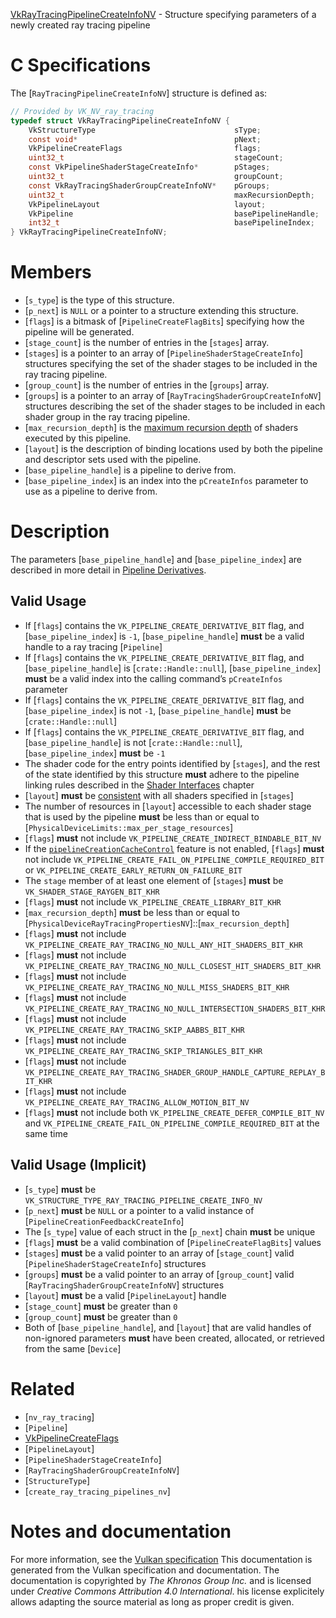 [VkRayTracingPipelineCreateInfoNV](https://www.khronos.org/registry/vulkan/specs/1.3-extensions/man/html/VkRayTracingPipelineCreateInfoNV.html) - Structure specifying parameters of a newly created ray tracing pipeline

# C Specifications
The [`RayTracingPipelineCreateInfoNV`] structure is defined as:
```c
// Provided by VK_NV_ray_tracing
typedef struct VkRayTracingPipelineCreateInfoNV {
    VkStructureType                               sType;
    const void*                                   pNext;
    VkPipelineCreateFlags                         flags;
    uint32_t                                      stageCount;
    const VkPipelineShaderStageCreateInfo*        pStages;
    uint32_t                                      groupCount;
    const VkRayTracingShaderGroupCreateInfoNV*    pGroups;
    uint32_t                                      maxRecursionDepth;
    VkPipelineLayout                              layout;
    VkPipeline                                    basePipelineHandle;
    int32_t                                       basePipelineIndex;
} VkRayTracingPipelineCreateInfoNV;
```

# Members
- [`s_type`] is the type of this structure.
- [`p_next`] is `NULL` or a pointer to a structure extending this structure.
- [`flags`] is a bitmask of [`PipelineCreateFlagBits`] specifying how the pipeline will be generated.
- [`stage_count`] is the number of entries in the [`stages`] array.
- [`stages`] is a pointer to an array of [`PipelineShaderStageCreateInfo`] structures specifying the set of the shader stages to be included in the ray tracing pipeline.
- [`group_count`] is the number of entries in the [`groups`] array.
- [`groups`] is a pointer to an array of [`RayTracingShaderGroupCreateInfoNV`] structures describing the set of the shader stages to be included in each shader group in the ray tracing pipeline.
- [`max_recursion_depth`] is the [maximum recursion depth](https://www.khronos.org/registry/vulkan/specs/1.3-extensions/html/vkspec.html#ray-tracing-recursion-depth) of shaders executed by this pipeline.
- [`layout`] is the description of binding locations used by both the pipeline and descriptor sets used with the pipeline.
- [`base_pipeline_handle`] is a pipeline to derive from.
- [`base_pipeline_index`] is an index into the `pCreateInfos` parameter to use as a pipeline to derive from.

# Description
The parameters [`base_pipeline_handle`] and [`base_pipeline_index`] are
described in more detail in [Pipeline
Derivatives](https://www.khronos.org/registry/vulkan/specs/1.3-extensions/html/vkspec.html#pipelines-pipeline-derivatives).
## Valid Usage
-    If [`flags`] contains the `VK_PIPELINE_CREATE_DERIVATIVE_BIT` flag, and [`base_pipeline_index`] is `-1`, [`base_pipeline_handle`] **must**  be a valid handle to a ray tracing [`Pipeline`]
-    If [`flags`] contains the `VK_PIPELINE_CREATE_DERIVATIVE_BIT` flag, and [`base_pipeline_handle`] is [`crate::Handle::null`], [`base_pipeline_index`] **must**  be a valid index into the calling command’s `pCreateInfos` parameter
-    If [`flags`] contains the `VK_PIPELINE_CREATE_DERIVATIVE_BIT` flag, and [`base_pipeline_index`] is not `-1`, [`base_pipeline_handle`] **must**  be [`crate::Handle::null`]
-    If [`flags`] contains the `VK_PIPELINE_CREATE_DERIVATIVE_BIT` flag, and [`base_pipeline_handle`] is not [`crate::Handle::null`], [`base_pipeline_index`] **must**  be `-1`
-    The shader code for the entry points identified by [`stages`], and the rest of the state identified by this structure  **must**  adhere to the pipeline linking rules described in the [Shader Interfaces](https://www.khronos.org/registry/vulkan/specs/1.2-extensions/html/vkspec.html#interfaces) chapter
-  [`layout`] **must**  be [consistent](https://www.khronos.org/registry/vulkan/specs/1.2-extensions/html/vkspec.html#descriptorsets-pipelinelayout-consistency) with all shaders specified in [`stages`]
-    The number of resources in [`layout`] accessible to each shader stage that is used by the pipeline  **must**  be less than or equal to [`PhysicalDeviceLimits::max_per_stage_resources`]
-  [`flags`] **must**  not include `VK_PIPELINE_CREATE_INDIRECT_BINDABLE_BIT_NV`
-    If the [`pipelineCreationCacheControl`](https://www.khronos.org/registry/vulkan/specs/1.2-extensions/html/vkspec.html#features-pipelineCreationCacheControl) feature is not enabled, [`flags`] **must**  not include `VK_PIPELINE_CREATE_FAIL_ON_PIPELINE_COMPILE_REQUIRED_BIT` or `VK_PIPELINE_CREATE_EARLY_RETURN_ON_FAILURE_BIT`
-    The `stage` member of at least one element of [`stages`] **must**  be `VK_SHADER_STAGE_RAYGEN_BIT_KHR`
-  [`flags`] **must**  not include `VK_PIPELINE_CREATE_LIBRARY_BIT_KHR`
-  [`max_recursion_depth`] **must**  be less than or equal to [`PhysicalDeviceRayTracingPropertiesNV`]::[`max_recursion_depth`]
-  [`flags`] **must**  not include `VK_PIPELINE_CREATE_RAY_TRACING_NO_NULL_ANY_HIT_SHADERS_BIT_KHR`
-  [`flags`] **must**  not include `VK_PIPELINE_CREATE_RAY_TRACING_NO_NULL_CLOSEST_HIT_SHADERS_BIT_KHR`
-  [`flags`] **must**  not include `VK_PIPELINE_CREATE_RAY_TRACING_NO_NULL_MISS_SHADERS_BIT_KHR`
-  [`flags`] **must**  not include `VK_PIPELINE_CREATE_RAY_TRACING_NO_NULL_INTERSECTION_SHADERS_BIT_KHR`
-  [`flags`] **must**  not include `VK_PIPELINE_CREATE_RAY_TRACING_SKIP_AABBS_BIT_KHR`
-  [`flags`] **must**  not include `VK_PIPELINE_CREATE_RAY_TRACING_SKIP_TRIANGLES_BIT_KHR`
-  [`flags`] **must**  not include `VK_PIPELINE_CREATE_RAY_TRACING_SHADER_GROUP_HANDLE_CAPTURE_REPLAY_BIT_KHR`
-  [`flags`] **must**  not include `VK_PIPELINE_CREATE_RAY_TRACING_ALLOW_MOTION_BIT_NV`
-  [`flags`] **must**  not include both `VK_PIPELINE_CREATE_DEFER_COMPILE_BIT_NV` and `VK_PIPELINE_CREATE_FAIL_ON_PIPELINE_COMPILE_REQUIRED_BIT` at the same time

## Valid Usage (Implicit)
-  [`s_type`] **must**  be `VK_STRUCTURE_TYPE_RAY_TRACING_PIPELINE_CREATE_INFO_NV`
-  [`p_next`] **must**  be `NULL` or a pointer to a valid instance of [`PipelineCreationFeedbackCreateInfo`]
-    The [`s_type`] value of each struct in the [`p_next`] chain  **must**  be unique
-  [`flags`] **must**  be a valid combination of [`PipelineCreateFlagBits`] values
-  [`stages`] **must**  be a valid pointer to an array of [`stage_count`] valid [`PipelineShaderStageCreateInfo`] structures
-  [`groups`] **must**  be a valid pointer to an array of [`group_count`] valid [`RayTracingShaderGroupCreateInfoNV`] structures
-  [`layout`] **must**  be a valid [`PipelineLayout`] handle
-  [`stage_count`] **must**  be greater than `0`
-  [`group_count`] **must**  be greater than `0`
-    Both of [`base_pipeline_handle`], and [`layout`] that are valid handles of non-ignored parameters  **must**  have been created, allocated, or retrieved from the same [`Device`]

# Related
- [`nv_ray_tracing`]
- [`Pipeline`]
- [VkPipelineCreateFlags]()
- [`PipelineLayout`]
- [`PipelineShaderStageCreateInfo`]
- [`RayTracingShaderGroupCreateInfoNV`]
- [`StructureType`]
- [`create_ray_tracing_pipelines_nv`]

# Notes and documentation
For more information, see the [Vulkan specification](https://www.khronos.org/registry/vulkan/specs/1.3-extensions/html/vkspec.html)
This documentation is generated from the Vulkan specification and documentation.
The documentation is copyrighted by *The Khronos Group Inc.* and is licensed under *Creative Commons Attribution 4.0 International*.
his license explicitely allows adapting the source material as long as proper credit is given.
        